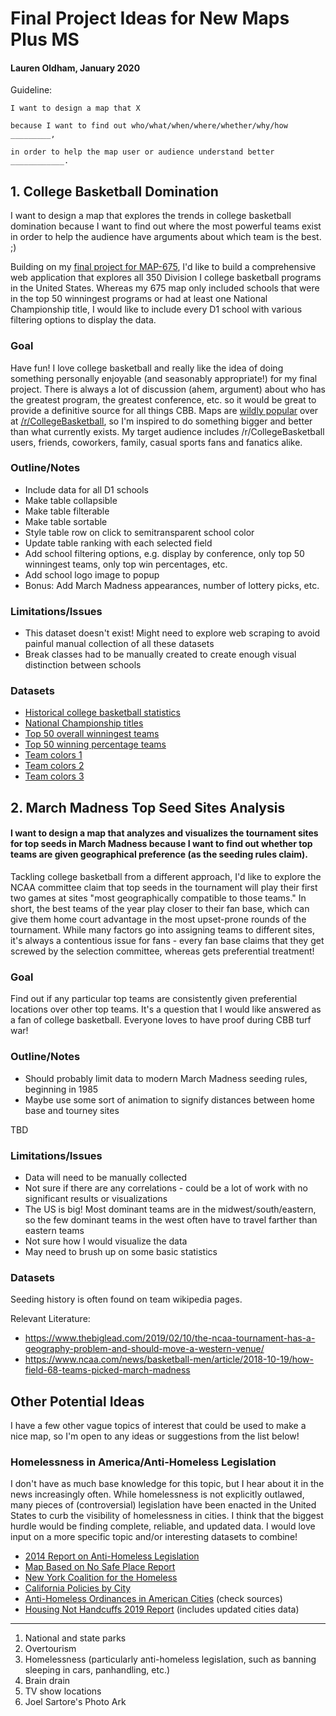 # Final Project Ideas for New Maps Plus MS
#### Lauren Oldham, January 2020

Guideline:
```
I want to design a map that X

because I want to find out who/what/when/where/whether/why/how _________,

in order to help the map user or audience understand better ____________.
```
## 1. College Basketball Domination
I want to design a map that explores the trends in college basketball domination because I want to find out where the most powerful teams exist in order to help the audience have arguments about which team is the best. ;)
 
Building on my [final project for MAP-675](https://laurenoldham1202.github.io/ncaam-basketball/), I'd like to build a 
comprehensive web application that explores all 350 Division I college basketball programs in the United States. Whereas 
my 675 map only included schools that were in the top 50 winningest programs or had at least one National Championship 
title, I would like to include every D1 school with various filtering options to display the data.

### Goal
Have fun! I love college basketball and really like the idea of doing something personally enjoyable (and seasonably appropriate!) for my final project.
There is always a lot of discussion (ahem, argument) about who has the greatest program, the greatest conference, etc. so it would be great to provide a definitive source for all things CBB.
Maps are [wildly popular](https://www.reddit.com/r/CollegeBasketball/search?q=map&restrict_sr=on) over at [/r/CollegeBasketball](https://www.reddit.com/r/CollegeBasketball/), so I'm inspired to do something bigger and better than what currently exists.
My target audience includes /r/CollegeBasketball users, friends, coworkers, family, casual sports fans and fanatics alike.

### Outline/Notes
* Include data for all D1 schools
* Make table collapsible
* Make table filterable
* Make table sortable
* Style table row on click to semitransparent school color
* Update table ranking with each selected field
* Add school filtering options, e.g. display by conference, only top 50 winningest teams, only top win percentages, etc. 
* Add school logo image to popup
* Bonus: Add March Madness appearances, number of lottery picks, etc.

### Limitations/Issues
* This dataset doesn't exist! Might need to explore web scraping to avoid painful manual collection of all these datasets
* Break classes had to be manually created to create enough visual distinction between schools

### Datasets
* [Historical college basketball statistics](https://www.sports-reference.com/cbb/schools/)
* [National Championship titles](https://en.wikipedia.org/wiki/NCAA_Division_I_Men%27s_Basketball_Tournament)
* [Top 50 overall winningest teams](https://en.wikipedia.org/wiki/List_of_teams_with_the_most_victories_in_NCAA_Division_I_men%27s_college_basketball)
* [Top 50 winning percentage teams](https://en.wikipedia.org/wiki/List_of_teams_with_the_highest_winning_percentage_in_NCAA_Division_I_men%27s_college_basketball)
* [Team colors 1](https://en.wikipedia.org/wiki/Module:College_color)
* [Team colors 2](https://teamcolorcodes.com/ncaa-color-codes/)
* [Team colors 3](https://usteamcolors.com/ncaa-division-1/)

## 2. March Madness Top Seed Sites Analysis
#### I want to design a map that analyzes and visualizes the tournament sites for top seeds in March Madness because I want to find out whether top teams are given geographical preference (as the seeding rules claim).

Tackling college basketball from a different approach, I'd like to explore the NCAA committee claim that top seeds in 
the tournament will play their first two games at sites "most geographically compatible to those teams." 
In short, the best teams of the year play closer to their fan base, which can give them home court advantage in the most 
upset-prone rounds of the tournament. While many factors go into assigning teams to different sites, it's always a 
contentious issue for fans - every fan base claims that they get screwed by the selection committee, whereas <opposing 
team I hate> gets preferential treatment! 

### Goal
Find out if any particular top teams are consistently given preferential locations over other top teams. It's a question
that I would like answered as a fan of college basketball. Everyone loves to have proof during CBB turf war!

### Outline/Notes
* Should probably limit data to modern March Madness seeding rules, beginning in 1985
* Maybe use some sort of animation to signify distances between home base and tourney sites

TBD

### Limitations/Issues
* Data will need to be manually collected
* Not sure if there are any correlations - could be a lot of work with no significant results or visualizations
* The US is big! Most dominant teams are in the midwest/south/eastern, so the few dominant teams in the west often have 
to travel farther than eastern teams
* Not sure how I would visualize the data
* May need to brush up on some basic statistics

### Datasets
Seeding history is often found on team wikipedia pages.

Relevant Literature:
* https://www.thebiglead.com/2019/02/10/the-ncaa-tournament-has-a-geography-problem-and-should-move-a-western-venue/
* https://www.ncaa.com/news/basketball-men/article/2018-10-19/how-field-68-teams-picked-march-madness

## Other Potential Ideas
I have a few other vague topics of interest that could be used to make a nice map, so I'm open to any ideas or suggestions from the list below!

### Homelessness in America/Anti-Homeless Legislation
I don't have as much base knowledge for this topic, but I hear about it in the news increasingly often. 
While homelessness is not explicitly outlawed, many pieces of (controversial) legislation have been enacted in the 
United States to curb the visibility of homelessness in cities. I think that the biggest hurdle would be finding 
complete, reliable, and updated data. I would love input on a more specific topic and/or interesting datasets to combine!

* [2014 Report on Anti-Homeless Legislation](https://nlchp.org/wp-content/uploads/2019/02/No_Safe_Place.pdf)
* [Map Based on No Safe Place Report](https://www.pbs.org/newshour/nation/interactive-map-number-of-u-s-cities-criminalizing-homelessness-doubles)
* [New York Coalition for the Homeless](https://www.coalitionforthehomeless.org/)
* [California Policies by City](http://wraphome.org/wp-content/uploads/2016/06/NVL-Update-2016_Final.pdf)
* [Anti-Homeless Ordinances in American Cities](https://www.researchgate.net/publication/325718729_Anti-Homeless_Ordinances_in_American_Cities) (check sources)
* [Housing Not Handcuffs 2019 Report](http://nlchp.org/wp-content/uploads/2019/12/HOUSING-NOT-HANDCUFFS-2019-FINAL.pdf) (includes updated cities data)

---
1. National and state parks
2. Overtourism
3. Homelessness (particularly anti-homeless legislation, such as banning sleeping in cars, panhandling, etc.)
4. Brain drain
5. TV show locations
6. Joel Sartore's Photo Ark
